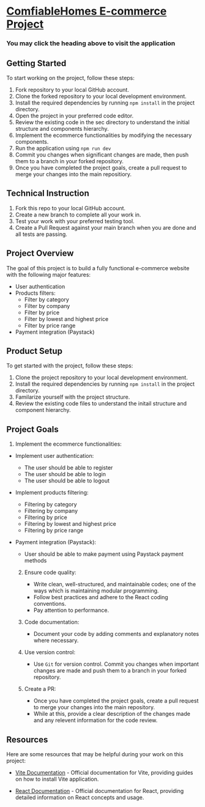 # [ComfiableHomes E-commerce Project](https://comfiablehomesng.netlify.app/)

### You may click the heading above to visit the application

## Getting Started

To start working on the project, follow these steps:

1. Fork repository to your local GitHub account.
2. Clone the forked repository to your local development environment.
3. Install the required dependencies by running `npm install` in the project directory.
4. Open the project in your preferred code editor.
5. Review the existing code in the sec directory to understand the initial structure and components hierarchy.
6. Implement the ecommerce functionalities by modifying the necessary components.
7. Run the application using `npm run dev`
8. Commit you changes when significant changes are made, then push them to a branch in your forked repository.
9. Once you have completed the project goals, create a pull request to merge your changes into the main repositiory.

## Technical Instruction

1. Fork this repo to your local GitHub account.
2. Create a new branch to complete all your work in.
3. Test your work with your preferred testing tool.
4. Create a Pull Request against your main branch when you are done and all tests are passing.

## Project Overview

The goal of this project is to build a fully functional e-commerce website with the following major features:

- User authentication
- Products filters:
  - Filter by category
  * Filter by company
  * Filter by price
  * Filter by lowest and highest price
  * Filter by price range
- Payment integration (Paystack)

## Product Setup

To get started with the project, follow these steps:

1. Clone the project repository to your local development environment.
2. Install the required dependencies by running `npm install` in the project directory.
3. Familarize yourself with the project structure.
4. Review the existing code files to understand the initail structure and component hierarchy.

## Project Goals

1. Implement the ecommerce functionalities:

- Implement user authentication:
  - The user should be able to register
  - The user should be able to login
  - The user should be able to logout
- Implement products filtering:
  - Filtering by category
  - Filtering by company
  - Filtering by price
  - Filtering by lowest and highest price
  - Filtering by price range
- Payment integration (Paystack):

  - User should be able to make payment using Paystack payment methods

  2. Ensure code quality:

     - Write clean, well-structured, and maintainable codes; one of the ways which is maintaining modular programming.
     - Follow best practices and adhere to the React coding conventions.
     - Pay attention to performance.

  3. Code documentation:

     - Document your code by adding comments and explanatory notes where necessary.

  4. Use version control:

     - Use `Git` for version control. Commit you changes when important changes are made and push them to a branch in your forked repository.

  5. Create a PR:
     - Once you have completed the project goals, create a pull request to merge your changes into the main repository.
     - While at this, provide a clear description of the changes made and any relevent information for the code review.

## Resources

Here are some resources that may be helpful during your work on this project:

- [Vite Documentation](https://vitejs.dev/) - Official documentation for Vite, providing guides on how to install Vite application.

- [React Documentation](https://create-react-app.dev/) - Official documentation for React, providing detailed information on React concepts and usage.
